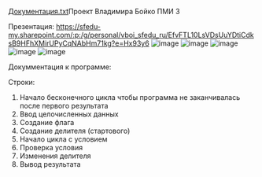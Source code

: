 [Документация.txt](https://github.com/orderplaced001/Project1/files/13628207/default.txt)Проект Владимира Бойко ПМИ 3

Презентация: https://sfedu-my.sharepoint.com/:p:/g/personal/vboi_sfedu_ru/EfvFTL10LsVDsUuYDtiCdksB9HFhXMirUPyCqNAbHm71kg?e=Hx93y6
![image](https://github.com/orderplaced001/Project1/assets/153439122/deeb0ae5-d849-4460-b466-b0feeebb8a6d)
![image](https://github.com/orderplaced001/Project1/assets/153439122/23a87aff-aeac-4bb9-907e-6643348c4acc)
![image](https://github.com/orderplaced001/Project1/assets/153439122/529b52e7-1d6f-41c0-bcc0-71aaf9d993d5)
![image](https://github.com/orderplaced001/Project1/assets/153439122/ba82bfc2-0df7-47d3-8638-23b2d067e255)
![image](https://github.com/orderplaced001/Project1/assets/153439122/dcdfcbd5-b124-4002-a358-809313ffa2d7)



Докумментация к программе: 

Строки:
1.  Начало бесконечного цикла чтобы программа не заканчивалась после первого результата
3.  Ввод целочисленных данных
5.  Создание флага
6.  Создание делителя (стартового)
7.  Начало цикла с условием
8.  Проверка условия
9.  Изменения делителя
11. Вывод результата
